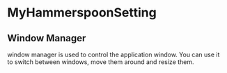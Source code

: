 # MyHammerspoonSetting


## Window Manager


window manager is used to control the application window. You can use it to switch between windows, move them around and resize them.


